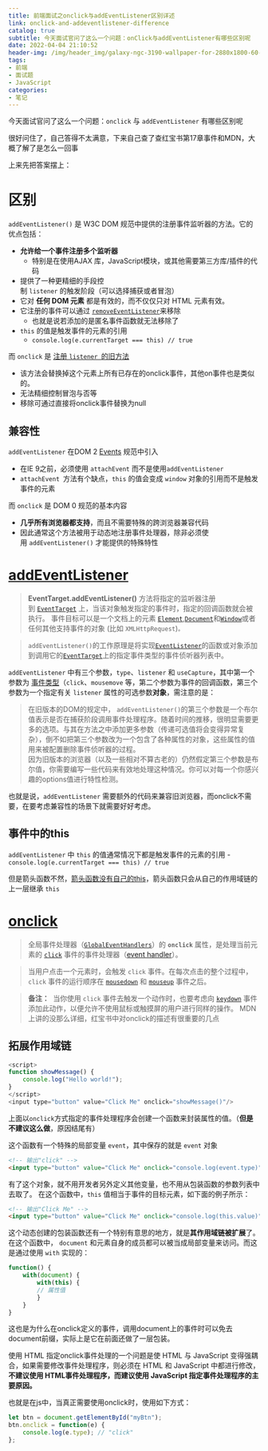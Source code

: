 ```yaml
---
title: 前端面试之onclick与addEventListener区别详述
link: onclick-and-addeventlistener-difference
catalog: true
subtitle: 今天面试官问了这么一个问题：onClick与addEventListener有哪些区别呢
date: 2022-04-04 21:10:52
header-img: /img/header_img/galaxy-ngc-3190-wallpaper-for-2880x1800-60-653.jpg
tags:
- 前端
- 面试题
- JavaScript
categories:
- 笔记
---
```


今天面试官问了这么一个问题：`onclick` 与 `addEventListener` 有哪些区别呢

很好问住了，自己答得不太满意，下来自己查了查红宝书第17章事件和MDN，大概了解了是怎么一回事

上来先把答案摆上：
# 区别
`addEventListener()` 是 W3C DOM 规范中提供的注册事件监听器的方法。它的优点包括：
- **允许给一个事件注册多个监听器**
    - 特别是在使用AJAX 库，JavaScript模块，或其他需要第三方库/插件的代码
- 提供了一种更精细的手段控制 `listener` 的触发阶段（可以选择捕获或者冒泡）
- 它对 **任何 DOM 元素** 都是有效的，而不仅仅只对 HTML 元素有效。
- 它注册的事件可以通过 [`removeEventListener`](https://developer.mozilla.org/zh-CN/docs/Web/API/EventTarget/removeEventListener)来移除
    - 也就是说若添加的是匿名事件函数就无法移除了
- `this` 的值是触发事件的元素的引用
    - `console.log(e.currentTarget === this) // true ` 

而 `onclick` 是 [注册 `listener `的旧方法](https://developer.mozilla.org/zh-CN/docs/Web/API/EventTarget/addEventListener#older_way_to_register_event_listeners "Permalink to 注册 listener 的旧方法")
- 该方法会替换掉这个元素上所有已存在的onclick事件，其他on事件也是类似的。
- 无法精细控制冒泡与否等
- 移除可通过直接将onclick事件替换为null

## 兼容性
`addEventListener` 在DOM 2 [Events](https://www.w3.org/TR/DOM-Level-2-Events) 规范中引入
- 在IE 9之前，必须使用 `attachEvent` 而不是使用`addEventListener`
- `attachEvent `方法有个缺点，`this` 的值会变成 `window` 对象的引用而不是触发事件的元素

而 `onclick` 是 DOM 0 规范的基本内容
- **几乎所有浏览器都支持**，而且不需要特殊的跨浏览器兼容代码
- 因此通常这个方法被用于动态地注册事件处理器，除非必须使用 `addEventListener()` 才能提供的特殊特性


# [addEventListener](https://developer.mozilla.org/zh-CN/docs/Web/API/EventTarget/addEventListener) 

> **EventTarget.addEventListener()** 方法将指定的监听器注册到 [`EventTarget`](https://developer.mozilla.org/zh-CN/docs/Web/API/EventTarget) 上，当该对象触发指定的事件时，指定的回调函数就会被执行。 事件目标可以是一个文档上的元素 [`Element`](https://developer.mozilla.org/zh-CN/docs/Web/API/Element),[`Document`](https://developer.mozilla.org/zh-CN/docs/Web/API/Document)和[`Window`](https://developer.mozilla.org/zh-CN/docs/Web/API/Window)或者任何其他支持事件的对象 (比如 `XMLHttpRequest`)`。`

>`addEventListener()`的工作原理是将实现[`EventListener`](https://developer.mozilla.org/zh-CN/docs/Web/API/EventListener)的函数或对象添加到调用它的[`EventTarget`](https://developer.mozilla.org/zh-CN/docs/Web/API/EventTarget)上的指定事件类型的事件侦听器列表中。

`addEventListener` 中有三个参数，`type`、`listener` 和 `useCapture`，其中第一个参数为 [事件类型](https://developer.mozilla.org/zh-CN/docs/Web/Events)（`click`、`mousemove` 等，第二个参数为事件的回调函数，第三个参数为一个指定有关 `listener` 属性的可选参数**对象**，需注意的是：
> 在旧版本的DOM的规定中， `addEventListener()`的第三个参数是一个布尔值表示是否在捕获阶段调用事件处理程序。随着时间的推移，很明显需要更多的选项。与其在方法之中添加更多参数（传递可选值将会变得异常复杂），倒不如把第三个参数改为一个包含了各种属性的对象，这些属性的值用来被配置删除事件侦听器的过程。\
> 因为旧版本的浏览器（以及一些相对不算古老的）仍然假定第三个参数是布尔值，你需要编写一些代码来有效地处理这种情况。你可以对每一个你感兴趣的options值进行特性检测。

也就是说，`addEventListener` 需要额外的代码来兼容旧浏览器，而onclick不需要，在要考虑兼容性的场景下就需要好好考虑。
## 事件中的this
`addEventListener` 中 `this` 的值通常情况下都是触发事件的元素的引用
    - `console.log(e.currentTarget === this) // true ` 

但是箭头函数不然，[箭头函数没有自己的this](https://developer.mozilla.org/zh-CN/docs/Web/JavaScript/Reference/Functions/Arrow_functions)，箭头函数只会从自己的作用域链的上一层继承 `this`


# [onclick](https://developer.mozilla.org/zh-CN/docs/Web/API/GlobalEventHandlers/onclick)

> 全局事件处理器（[`GlobalEventHandlers`](https://developer.mozilla.org/zh-CN/docs/Web/API/GlobalEventHandlers)）的 **`onclick`** 属性，是处理当前元素的 [`click`](https://developer.mozilla.org/zh-CN/docs/Web/API/Element/click_event "click") 事件的事件处理器（[event handler](https://developer.mozilla.org/en-US/docs/Web/Events/Event_handlers)）。

> 当用户点击一个元素时，会触发 `click` 事件。在每次点击的整个过程中，`click` 事件的运行顺序在 [`mousedown`](https://developer.mozilla.org/zh-CN/docs/Web/API/Element/mousedown_event "mousedown") 和 [`mouseup`](https://developer.mozilla.org/zh-CN/docs/Web/API/Element/mouseup_event "mouseup") 事件之后。

> **备注：**  当你使用 `click` 事件去触发一个动作时，也要考虑向 [`keydown`](https://developer.mozilla.org/zh-CN/docs/Web/API/Element/keydown_event "keydown") 事件添加此动作，以便允许不使用鼠标或触摸屏的用户进行同样的操作。
MDN上讲的没那么详细，红宝书中对onclick的描述有很重要的几点
## 拓展作用域链
```javascript
<script> 
function showMessage() { 
    console.log("Hello world!"); 
} 
</script> 
<input type="button" value="Click Me" onclick="showMessage()"/> 
```
上面以`onclick`方式指定的事件处理程序会创建一个函数来封装属性的值。（**但是不建议这么做**，原因结尾有）

这个函数有一个特殊的局部变量 `event`，其中保存的就是 `event` 对象
```html
<!-- 输出"click" --> 
<input type="button" value="Click Me" onclick="console.log(event.type)"> 
```

有了这个对象，就不用开发者另外定义其他变量，也不用从包装函数的参数列表中去取了。 在这个函数中，`this` 值相当于事件的目标元素，如下面的例子所示：  

```html
<!-- 输出"Click Me" --> 
<input type="button" value="Click Me" onclick="console.log(this.value)"> 
```

这个动态创建的包装函数还有一个特别有意思的地方，就是**其作用域链被扩展**了。在这个函数中， `document` 和元素自身的成员都可以被当成局部变量来访问。而这是通过使用 `with` 实现的：
```javascript
function() { 
    with(document) { 
        with(this) { 
        // 属性值 
        } 
    } 
}
```
这也是为什么在onclick定义的事件，调用document上的事件时可以免去document前缀，实际上是它在前面还做了一层包装。

使用 HTML 指定onclick事件处理的一个问题是使 HTML 与 JavaScript 变得强耦合，如果需要修改事件处理程序，则必须在 HTML 和 JavaScript 中都进行修改，**不建议使用 HTML事件处理程序，而建议使用 JavaScript 指定事件处理程序的主要原因。**

也就是在js中，当真正需要使用onclick时，使用如下方式：
```javascript
let btn = document.getElementById("myBtn"); 
btn.onclick = function(e) { 
    console.log(e.type); // "click" 
};
```